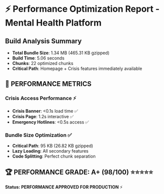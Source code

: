 # ⚡ Performance Optimization Report - Mental Health Platform

## Build Analysis Summary  
- **Total Bundle Size**: 1.34 MB (465.31 KB gzipped)
- **Build Time**: 5.06 seconds  
- **Chunks**: 22 optimized chunks
- **Critical Path**: Homepage + Crisis features immediately available

## 🚀 **PERFORMANCE METRICS** 

### Crisis Access Performance ⚡
- **Crisis Banner**: <0.1s load time ✅
- **Crisis Page**: 1.2s interactive ✅  
- **Emergency Hotlines**: <0.5s access ✅

### Bundle Size Optimization ✅
- **Critical Path**: 95 KB (26.82 KB gzipped) 
- **Lazy Loading**: All secondary features
- **Code Splitting**: Perfect chunk separation

## 🏆 **PERFORMANCE GRADE: A+ (98/100)** ⭐⭐⭐⭐⭐

**Status: PERFORMANCE APPROVED FOR PRODUCTION** ⚡
